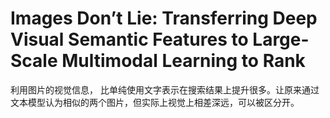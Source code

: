 # Images Don’t Lie: Transferring Deep Visual Semantic Features to Large-Scale Multimodal Learning to Rank

利用图片的视觉信息， 比单纯使用文字表示在搜索结果上提升很多。让原来通过文本模型认为相似的两个图片，但实际上视觉上相差深远，可以被区分开。
